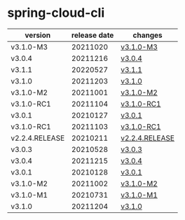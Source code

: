 # spring-cloud-cli	


|version|release date|changes|
|---|---|---|
|v3.1.0-M3|20211020|[v3.1.0-M3](./v3.1.0-M3-20211020.md)|
|v3.0.4|20211216|[v3.0.4](./v3.0.4-20211216.md)|
|v3.1.1|20220527|[v3.1.1](./v3.1.1-20220527.md)|
|v3.1.0|20211203|[v3.1.0](./v3.1.0-20211203.md)|
|v3.1.0-M2|20211001|[v3.1.0-M2](./v3.1.0-M2-20211001.md)|
|v3.1.0-RC1|20211104|[v3.1.0-RC1](./v3.1.0-RC1-20211104.md)|
|v3.0.1|20210127|[v3.0.1](./v3.0.1-20210127.md)|
|v3.1.0-RC1|20211103|[v3.1.0-RC1](./v3.1.0-RC1-20211103.md)|
|v2.2.4.RELEASE|20210211|[v2.2.4.RELEASE](./v2.2.4.RELEASE-20210211.md)|
|v3.0.3|20210528|[v3.0.3](./v3.0.3-20210528.md)|
|v3.0.4|20211215|[v3.0.4](./v3.0.4-20211215.md)|
|v3.0.1|20210128|[v3.0.1](./v3.0.1-20210128.md)|
|v3.1.0-M2|20211002|[v3.1.0-M2](./v3.1.0-M2-20211002.md)|
|v3.1.0-M1|20210731|[v3.1.0-M1](./v3.1.0-M1-20210731.md)|
|v3.1.0|20211204|[v3.1.0](./v3.1.0-20211204.md)|
